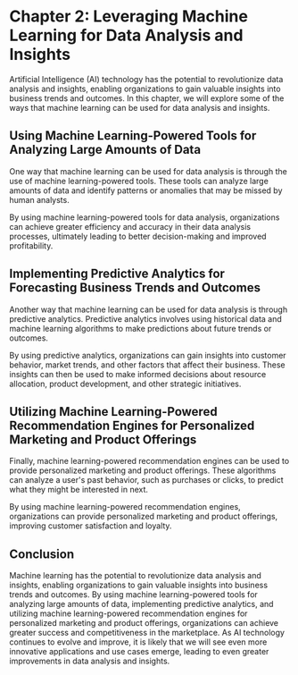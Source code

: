 Chapter 2: Leveraging Machine Learning for Data Analysis and Insights
=====================================================================

Artificial Intelligence (AI) technology has the potential to revolutionize data analysis and insights, enabling organizations to gain valuable insights into business trends and outcomes. In this chapter, we will explore some of the ways that machine learning can be used for data analysis and insights.

Using Machine Learning-Powered Tools for Analyzing Large Amounts of Data
------------------------------------------------------------------------

One way that machine learning can be used for data analysis is through the use of machine learning-powered tools. These tools can analyze large amounts of data and identify patterns or anomalies that may be missed by human analysts.

By using machine learning-powered tools for data analysis, organizations can achieve greater efficiency and accuracy in their data analysis processes, ultimately leading to better decision-making and improved profitability.

Implementing Predictive Analytics for Forecasting Business Trends and Outcomes
------------------------------------------------------------------------------

Another way that machine learning can be used for data analysis is through predictive analytics. Predictive analytics involves using historical data and machine learning algorithms to make predictions about future trends or outcomes.

By using predictive analytics, organizations can gain insights into customer behavior, market trends, and other factors that affect their business. These insights can then be used to make informed decisions about resource allocation, product development, and other strategic initiatives.

Utilizing Machine Learning-Powered Recommendation Engines for Personalized Marketing and Product Offerings
----------------------------------------------------------------------------------------------------------

Finally, machine learning-powered recommendation engines can be used to provide personalized marketing and product offerings. These algorithms can analyze a user's past behavior, such as purchases or clicks, to predict what they might be interested in next.

By using machine learning-powered recommendation engines, organizations can provide personalized marketing and product offerings, improving customer satisfaction and loyalty.

Conclusion
----------

Machine learning has the potential to revolutionize data analysis and insights, enabling organizations to gain valuable insights into business trends and outcomes. By using machine learning-powered tools for analyzing large amounts of data, implementing predictive analytics, and utilizing machine learning-powered recommendation engines for personalized marketing and product offerings, organizations can achieve greater success and competitiveness in the marketplace. As AI technology continues to evolve and improve, it is likely that we will see even more innovative applications and use cases emerge, leading to even greater improvements in data analysis and insights.
